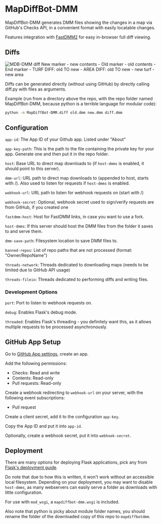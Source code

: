 # MapDiffBot-DMM

MapDiffBot-DMM generates DMM files showing the changes in a map via GitHub's Checks API, in a convenient format with easily locatable changes.

Features integration with [FastDMM2](https://fastdmm2.ss13.io/) for easy in-browser full diff viewing.

## Diffs

![MDB-DMM diff New marker - new contents - Old marker - old contents - End marker - TURF DIFF: old TO new - AREA DIFF: old TO new - new turf - new area](https://i.imgur.com/YBW6iq9.png)

Diffs can be generated directly (without using GitHub) by directly calling diff.py with files as arguments.

Example (run from a directory above the repo, with the repo folder named MapDiffBot-DMM, because python is a terrible language for modular code):

```sh
python -m MapDiffBot-DMM.diff old.dmm new.dmm diff.dmm
```

## Configuration

`app-id`: The App ID of your Github app. Listed under "About"

`app-key-path`: This is the path to the file containing the private key for your app. Generate one and then put it in the repo folder.

`host`: Base URL to direct map downloads to (if `host-dmms` is enabled, it should point to this server).

`dmm-url`: URL path to direct map downloads to (appended to host, starts with /). Also used to listen for requests if `host-dmms` is enabled.

`webhook-url`: URL path to listen for webhook requests on (start with /)

`webhook-secret`: Optional, webhook secret used to sign/verify requests are from GitHub, if you created one

`fastdmm-host`: Host for FastDMM links, in case you want to use a fork.

`host-dmms`: If this server should host the DMM files from the folder it saves to and serve them.

`dmm-save-path`: Filesystem location to save DMM files to.

`banned-repos`: List of repo paths that are not processed (format: "Owner/RepoName")

`threads-network`: Threads dedicated to downloading maps (needs to be limited due to GitHub API usage)

`threads-fileio`: Threads dedicated to performing diffs and writing files.

### Development Options

`port`: Port to listen to webhook requests on.

`debug`: Enables Flask's debug mode.

`threaded`: Enables Flask's threading - you definitely want this, as it allows multiple requests to be processed asynchronously.

## GitHub App Setup

Go to [GitHub App settings](https://github.com/settings/apps), create an app.

Add the following permissions:

- Checks: Read and write
- Contents: Read-only
- Pull requests: Read-only

Create a webhook redirecting to `webhook-url` on your server, with the following event subscriptions:

- Pull request

Create a client secret, add it to the configuration `app-key`.

Copy the App ID and put it into `app-id`.

Optionally, create a webhook secret, put it into `webhook-secret`.

## Deployment

There are many options for deploying Flask applications, pick any from [Flask's deployment guide](https://flask.palletsprojects.com/en/1.1.x/deploying/#deployment).

Do note that due to how this is written, it won't work without an accessible local filesystem. Depending on your deployment, you may want to disable `host-dmms`, as many webservers can easily serve a folder as downloads with little configuration.

For use with `mod_wsgi`, a `mapdiffbot-dmm.wsgi` is included.

Also note that python is picky about module folder names, you should rename the folder of the downloaded copy of this repo to `mapdiffbotdmm`.
